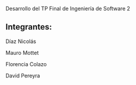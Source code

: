 Desarrollo del TP Final de Ingeniería de Software 2


## Integrantes:

Díaz Nicolás

Mauro Mottet

Florencia Colazo

David Pereyra
